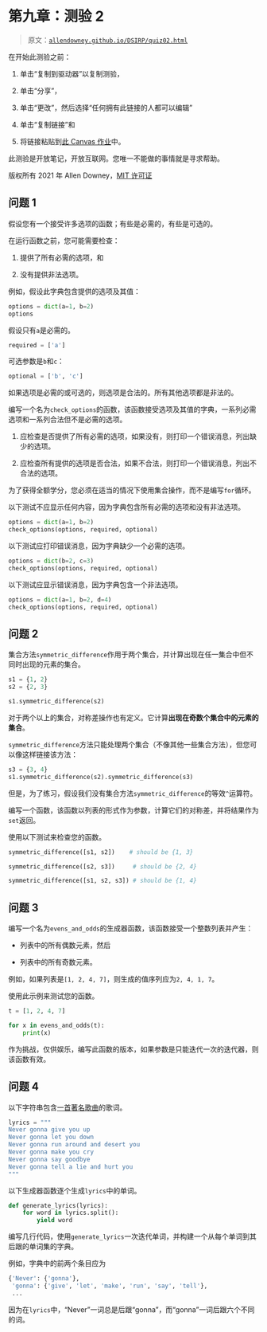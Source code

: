# 第九章：测验 2

> 原文：[`allendowney.github.io/DSIRP/quiz02.html`](https://allendowney.github.io/DSIRP/quiz02.html)

在开始此测验之前：

1.  单击“复制到驱动器”以复制测验，

1.  单击“分享”，

1.  单击“更改”，然后选择“任何拥有此链接的人都可以编辑”

1.  单击“复制链接”和

1.  将链接粘贴到[此 Canvas 作业](https://canvas.olin.edu/courses/313/assignments/4929)中。

此测验是开放笔记，开放互联网。您唯一不能做的事情就是寻求帮助。

版权所有 2021 年 Allen Downey，[MIT 许可证](http://opensource.org/licenses/MIT)

## 问题 1

假设您有一个接受许多选项的函数；有些是必需的，有些是可选的。

在运行函数之前，您可能需要检查：

1.  提供了所有必需的选项，和

1.  没有提供非法选项。

例如，假设此字典包含提供的选项及其值：

```py
options = dict(a=1, b=2)
options 
```

假设只有`a`是必需的。

```py
required = ['a'] 
```

可选参数是`b`和`c`：

```py
optional = ['b', 'c'] 
```

如果选项是必需的或可选的，则选项是合法的。所有其他选项都是非法的。

编写一个名为`check_options`的函数，该函数接受选项及其值的字典，一系列必需选项和一系列合法但不是必需的选项。

1.  应检查是否提供了所有必需的选项，如果没有，则打印一个错误消息，列出缺少的选项。

1.  应检查所有提供的选项是否合法，如果不合法，则打印一个错误消息，列出不合法的选项。

为了获得全额学分，您必须在适当的情况下使用集合操作，而不是编写`for`循环。

以下测试不应显示任何内容，因为字典包含所有必需的选项和没有非法选项。

```py
options = dict(a=1, b=2)
check_options(options, required, optional) 
```

以下测试应打印错误消息，因为字典缺少一个必需的选项。

```py
options = dict(b=2, c=3)
check_options(options, required, optional) 
```

以下测试应显示错误消息，因为字典包含一个非法选项。

```py
options = dict(a=1, b=2, d=4)
check_options(options, required, optional) 
```

## 问题 2

集合方法`symmetric_difference`作用于两个集合，并计算出现在任一集合中但不同时出现的元素的集合。

```py
s1 = {1, 2}
s2 = {2, 3}

s1.symmetric_difference(s2) 
```

对于两个以上的集合，对称差操作也有定义。它计算**出现在奇数个集合中的元素的集合**。

`symmetric_difference`方法只能处理两个集合（不像其他一些集合方法），但您可以像这样链接该方法：

```py
s3 = {3, 4}
s1.symmetric_difference(s2).symmetric_difference(s3) 
```

但是，为了练习，假设我们没有集合方法`symmetric_difference`的等效`^`运算符。

编写一个函数，该函数以列表的形式作为参数，计算它们的对称差，并将结果作为`set`返回。

使用以下测试来检查您的函数。

```py
symmetric_difference([s1, s2])    # should be {1, 3} 
```

```py
symmetric_difference([s2, s3])     # should be {2, 4} 
```

```py
symmetric_difference([s1, s2, s3]) # should be {1, 4} 
```

## 问题 3

编写一个名为`evens_and_odds`的生成器函数，该函数接受一个整数列表并产生：

+   列表中的所有偶数元素，然后

+   列表中的所有奇数元素。

例如，如果列表是`[1, 2, 4, 7]`，则生成的值序列应为`2, 4, 1, 7`。

使用此示例来测试您的函数。

```py
t = [1, 2, 4, 7]

for x in evens_and_odds(t):
    print(x) 
```

作为挑战，仅供娱乐，编写此函数的版本，如果参数是只能迭代一次的迭代器，则该函数有效。

## 问题 4

以下字符串包含[一首著名歌曲](https://youtu.be/dQw4w9WgXcQ?t=43)的歌词。

```py
lyrics = """
Never gonna give you up
Never gonna let you down
Never gonna run around and desert you
Never gonna make you cry
Never gonna say goodbye
Never gonna tell a lie and hurt you 
""" 
```

以下生成器函数逐个生成`lyrics`中的单词。

```py
def generate_lyrics(lyrics):
    for word in lyrics.split():
        yield word 
```

编写几行代码，使用`generate_lyrics`一次迭代单词，并构建一个从每个单词到其后跟的单词集的字典。

例如，字典中的前两个条目应为

```py
{'Never': {'gonna'},
 'gonna': {'give', 'let', 'make', 'run', 'say', 'tell'},
 ... 
```

因为在`lyrics`中，“Never”一词总是后跟“gonna”，而“gonna”一词后跟六个不同的词。
